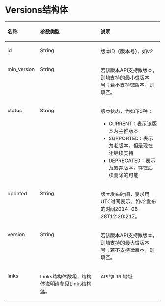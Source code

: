 # Versions结构体<a name="ZH-CN_TOPIC_0133222574"></a>

<a name="table219819244718"></a>
<table><thead align="left"><tr id="row1526011204718"><th class="cellrowborder" valign="top" width="21%" id="mcps1.1.4.1.1"><p id="p182602274711"><a name="p182602274711"></a><a name="p182602274711"></a>名称</p>
</th>
<th class="cellrowborder" valign="top" width="39%" id="mcps1.1.4.1.2"><p id="p19260192154719"><a name="p19260192154719"></a><a name="p19260192154719"></a>参数类型</p>
</th>
<th class="cellrowborder" valign="top" width="40%" id="mcps1.1.4.1.3"><p id="p126017204718"><a name="p126017204718"></a><a name="p126017204718"></a>说明</p>
</th>
</tr>
</thead>
<tbody><tr id="row15260132164715"><td class="cellrowborder" valign="top" width="21%" headers="mcps1.1.4.1.1 "><p id="p8907105518498"><a name="p8907105518498"></a><a name="p8907105518498"></a>id</p>
</td>
<td class="cellrowborder" valign="top" width="39%" headers="mcps1.1.4.1.2 "><p id="p129078554491"><a name="p129078554491"></a><a name="p129078554491"></a>String</p>
</td>
<td class="cellrowborder" valign="top" width="40%" headers="mcps1.1.4.1.3 "><p id="p88531517575"><a name="p88531517575"></a><a name="p88531517575"></a>版本ID（版本号），如v2</p>
</td>
</tr>
<tr id="row826819249365"><td class="cellrowborder" valign="top" width="21%" headers="mcps1.1.4.1.1 "><p id="zh-cn_topic_0118694332_p9543622"><a name="zh-cn_topic_0118694332_p9543622"></a><a name="zh-cn_topic_0118694332_p9543622"></a>min_version</p>
</td>
<td class="cellrowborder" valign="top" width="39%" headers="mcps1.1.4.1.2 "><p id="zh-cn_topic_0118694332_p34835893"><a name="zh-cn_topic_0118694332_p34835893"></a><a name="zh-cn_topic_0118694332_p34835893"></a>String</p>
</td>
<td class="cellrowborder" valign="top" width="40%" headers="mcps1.1.4.1.3 "><p id="p7948334354"><a name="p7948334354"></a><a name="p7948334354"></a>若该版本API支持微版本，则填支持的最小微版本号；若不支持微版本，则填空。</p>
</td>
</tr>
<tr id="row972024243711"><td class="cellrowborder" valign="top" width="21%" headers="mcps1.1.4.1.1 "><p id="p2069817541346"><a name="p2069817541346"></a><a name="p2069817541346"></a>status</p>
</td>
<td class="cellrowborder" valign="top" width="39%" headers="mcps1.1.4.1.2 "><p id="p1698115415341"><a name="p1698115415341"></a><a name="p1698115415341"></a>String</p>
</td>
<td class="cellrowborder" valign="top" width="40%" headers="mcps1.1.4.1.3 "><p id="p1098793361817"><a name="p1098793361817"></a><a name="p1098793361817"></a>版本状态，为如下3种：</p>
<a name="ul1496114571817"></a><a name="ul1496114571817"></a><ul id="ul1496114571817"><li>CURRENT：表示该版本为主推版本</li><li>SUPPORTED：表示为老版本，但是现在还继续支持</li><li>DEPRECATED：表示为废弃版本，存在后续删除的可能</li></ul>
</td>
</tr>
<tr id="row79551828143611"><td class="cellrowborder" valign="top" width="21%" headers="mcps1.1.4.1.1 "><p id="p14902136113515"><a name="p14902136113515"></a><a name="p14902136113515"></a>updated</p>
</td>
<td class="cellrowborder" valign="top" width="39%" headers="mcps1.1.4.1.2 "><p id="p99021268355"><a name="p99021268355"></a><a name="p99021268355"></a>String</p>
</td>
<td class="cellrowborder" valign="top" width="40%" headers="mcps1.1.4.1.3 "><p id="p590215614356"><a name="p590215614356"></a><a name="p590215614356"></a>版本发布时间，要求用UTC时间表示。如v2发布的时间2014-06-28T12:20:21Z。</p>
</td>
</tr>
<tr id="row17393526173617"><td class="cellrowborder" valign="top" width="21%" headers="mcps1.1.4.1.1 "><p id="p29120166354"><a name="p29120166354"></a><a name="p29120166354"></a>version</p>
</td>
<td class="cellrowborder" valign="top" width="39%" headers="mcps1.1.4.1.2 "><p id="p691191611356"><a name="p691191611356"></a><a name="p691191611356"></a>String</p>
</td>
<td class="cellrowborder" valign="top" width="40%" headers="mcps1.1.4.1.3 "><p id="p209171618355"><a name="p209171618355"></a><a name="p209171618355"></a>若该版本API支持微版本，则填支持的最大微版本号；若不支持微版本，则填空。</p>
</td>
</tr>
<tr id="row926062154712"><td class="cellrowborder" valign="top" width="21%" headers="mcps1.1.4.1.1 "><p id="p1390725544917"><a name="p1390725544917"></a><a name="p1390725544917"></a>links</p>
</td>
<td class="cellrowborder" valign="top" width="39%" headers="mcps1.1.4.1.2 "><p id="p13515150155715"><a name="p13515150155715"></a><a name="p13515150155715"></a>Links结构体数组，结构体说明请参见<a href="Links结构体.md">Links结构体</a>。</p>
</td>
<td class="cellrowborder" valign="top" width="40%" headers="mcps1.1.4.1.3 "><p id="p1785191514575"><a name="p1785191514575"></a><a name="p1785191514575"></a>API的URL地址</p>
</td>
</tr>
</tbody>
</table>

